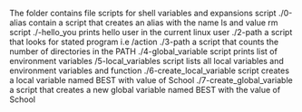 The folder contains file scripts for shell variables and expansions
script ./0-alias contain a script that creates an alias with the name ls and value rm
script ./-hello_you prints hello user in the current linux user
./2-path a script that looks for stated program i.e /action
./3-path a script that counts the number of directories in the PATH
./4-global_variable script prints list of environment variables
/5-local_variables script lists all local variables and environment variables and function
./6-create_local_variable script creates a local variable named BEST with value of School
./7-create_global_variable a script that creates a new global variable named BEST with the value of School
